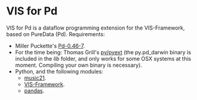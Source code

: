 # VIS for Pd
VIS for Pd is a dataflow programming extension for the VIS-Framework, based on PureData (Pd).
Requirements:
- Miller Puckette's [Pd-0.46-7](http://msp.ucsd.edu/software.html]).
- For the time being: Thomas Grill's [py/pyext](https://github.com/grrrr/py) (the py.pd_darwin binary is included in the _lib_ folder, and only works for some OSX systems at this moment. Compiling your own binary is necessary).
- Python, and the following modules:
  - [music21](https://github.com/cuthbertLab/music21).
  - [VIS-Framework](https://github.com/ELVIS-Project/vis-framework).
  - [pandas](https://github.com/pydata/pandas).


